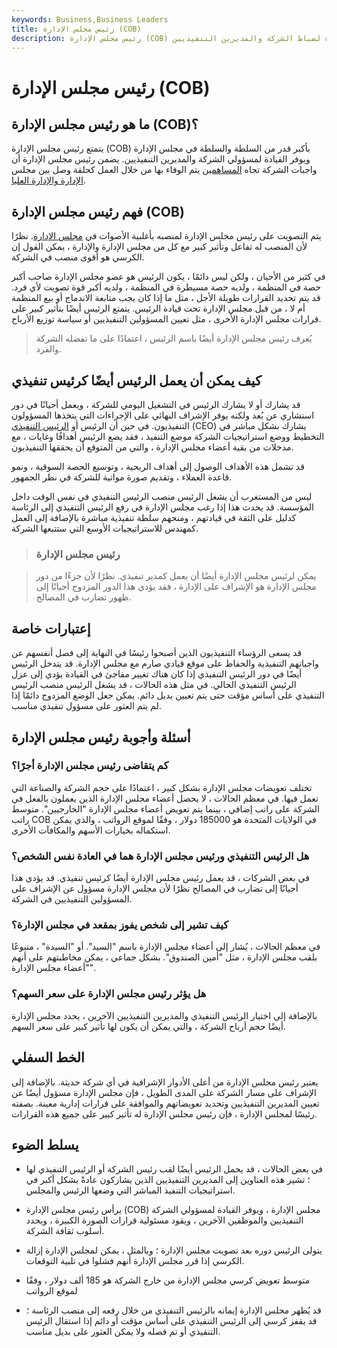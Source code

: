 ```yaml
---
keywords: Business,Business Leaders
title: رئيس مجلس الإدارة (COB)
description: رئيس مجلس الإدارة (COB) هو أقوى عضو في مجلس الإدارة ويوفر القيادة لضباط الشركة والمديرين التنفيذيين.
---
```


# رئيس مجلس الإدارة (COB)
## ما هو رئيس مجلس الإدارة (COB)؟

يتمتع رئيس مجلس الإدارة (COB) بأكبر قدر من السلطة والسلطة في مجلس الإدارة ويوفر القيادة لمسؤولي الشركة والمديرين التنفيذيين. يضمن رئيس مجلس الإدارة أن واجبات الشركة تجاه [المساهمين](/shareholder) يتم الوفاء بها من خلال العمل كحلقة وصل بين مجلس [الإدارة والإدارة العليا](/upper-management).

## فهم رئيس مجلس الإدارة (COB)

يتم التصويت على رئيس مجلس الإدارة لمنصبه بأغلبية الأصوات في [مجلس الإدارة](/boardofdirectors). نظرًا لأن المنصب له تفاعل وتأثير كبير مع كل من مجلس الإدارة والإدارة ، يمكن القول إن الكرسي هو أقوى منصب في الشركة.

في كثير من الأحيان ، ولكن ليس دائمًا ، يكون الرئيس هو عضو مجلس الإدارة صاحب أكبر حصة في المنظمة ، ولديه حصة مسيطرة في المنظمة ، ولديه أكبر قوة تصويت لأي فرد. قد يتم تحديد القرارات طويلة الأجل ، مثل ما إذا كان يجب متابعة الاندماج أو بيع المنظمة أم لا ، من قبل مجلس الإدارة تحت قيادة الرئيس. يتمتع الرئيس أيضًا بتأثير كبير على قرارات مجلس الإدارة الأخرى ، مثل تعيين المسؤولين التنفيذيين أو سياسة توزيع الأرباح.

> يُعرف رئيس مجلس الإدارة أيضًا باسم الرئيس ، اعتمادًا على ما تفضله الشركة والفرد.

>

## كيف يمكن أن يعمل الرئيس أيضًا كرئيس تنفيذي

قد يشارك أو لا يشارك الرئيس في التشغيل اليومي للشركة ، ويعمل أحيانًا في دور استشاري عن بُعد ولكنه يوفر الإشراف النهائي على الإجراءات التي يتخذها المسؤولون التنفيذيون. في حين أن الرئيس أو [الرئيس التنفيذي](/ceo) (CEO) يشارك بشكل مباشر في التخطيط ووضع استراتيجيات الشركة موضع التنفيذ ، فقد يضع الرئيس أهدافًا وغايات ، مع مدخلات من بقية أعضاء مجلس الإدارة ، والتي من المتوقع أن يحققها التنفيذيون.

قد تشمل هذه الأهداف الوصول إلى أهداف الربحية ، وتوسيع الحصة السوقية ، ونمو قاعدة العملاء ، وتقديم صورة مواتية للشركة في نظر الجمهور.

ليس من المستغرب أن يشغل الرئيس منصب الرئيس التنفيذي في نفس الوقت داخل المؤسسة. قد يحدث هذا إذا رغب مجلس الإدارة في رفع الرئيس التنفيذي إلى الرئاسة كدليل على الثقة في قيادتهم ، ومنحهم سلطة تنفيذية مباشرة بالإضافة إلى العمل كمهندس للاستراتيجيات الأوسع التي ستتبعها الشركة.

> ### رئيس مجلس الإدارة

> يمكن لرئيس مجلس الإدارة أيضًا أن يعمل كمدير تنفيذي. نظرًا لأن جزءًا من دور مجلس الإدارة هو الإشراف على الإدارة ، فقد يؤدي هذا الدور المزدوج أحيانًا إلى ظهور تضارب في المصالح.

>

## إعتبارات خاصة

قد يسعى الرؤساء التنفيذيون الذين أصبحوا رئيسًا في النهاية إلى فصل أنفسهم عن واجباتهم التنفيذية والحفاظ على موقع قيادي صارم مع مجلس الإدارة. قد يتدخل الرئيس أيضًا في دور الرئيس التنفيذي إذا كان هناك تغيير مفاجئ في القيادة يؤدي إلى عزل الرئيس التنفيذي الحالي. في مثل هذه الحالات ، قد يشغل الرئيس منصب الرئيس التنفيذي على أساس مؤقت حتى يتم تعيين بديل دائم. يمكن جعل الوضع المزدوج دائمًا إذا لم يتم العثور على مسؤول تنفيذي مناسب.

## أسئلة وأجوبة رئيس مجلس الإدارة

### كم يتقاضى رئيس مجلس الإدارة أجرًا؟

تختلف تعويضات مجلس الإدارة بشكل كبير ، اعتمادًا على حجم الشركة والصناعة التي تعمل فيها. في معظم الحالات ، لا يحصل أعضاء مجلس الإدارة الذين يعملون بالفعل في الشركة على راتب إضافي ، بينما يتم تعويض أعضاء مجلس الإدارة "الخارجيين". متوسط راتب COB في الولايات المتحدة هو 185000 دولار ، وفقًا لموقع الرواتب ، والذي يمكن استكماله بخيارات الأسهم والمكافآت الأخرى.

### هل الرئيس التنفيذي ورئيس مجلس الإدارة هما في العادة نفس الشخص؟

في بعض الشركات ، قد يعمل رئيس مجلس الإدارة أيضًا كرئيس تنفيذي. قد يؤدي هذا أحيانًا إلى تضارب في المصالح نظرًا لأن مجلس الإدارة مسؤول عن الإشراف على المسؤولين التنفيذيين في الشركة.

### كيف تشير إلى شخص يفوز بمقعد في مجلس الإدارة؟

في معظم الحالات ، يُشار إلى أعضاء مجلس الإدارة باسم "السيد". أو "السيدة" ، متبوعًا بلقب مجلس الإدارة ، مثل "أمين الصندوق". بشكل جماعي ، يمكن مخاطبتهم على أنهم "أعضاء مجلس الإدارة".

### هل يؤثر رئيس مجلس الإدارة على سعر السهم؟

بالإضافة إلى اختيار الرئيس التنفيذي والمديرين التنفيذيين الآخرين ، يحدد مجلس الإدارة أيضًا حجم أرباح الشركة ، والتي يمكن أن يكون لها تأثير كبير على سعر السهم.

## الخط السفلي

يعتبر رئيس مجلس الإدارة من أعلى الأدوار الإشرافية في أي شركة حديثة. بالإضافة إلى الإشراف على مسار الشركة على المدى الطويل ، فإن مجلس الإدارة مسؤول أيضًا عن تعيين المديرين التنفيذيين وتحديد تعويضاتهم والموافقة على قرارات إدارية معينة. بصفته رئيسًا لمجلس الإدارة ، فإن رئيس مجلس الإدارة له تأثير كبير على جميع هذه القرارات.

## يسلط الضوء

- في بعض الحالات ، قد يحمل الرئيس أيضًا لقب رئيس الشركة أو الرئيس التنفيذي لها ؛ تشير هذه العناوين إلى المديرين التنفيذيين الذين يشاركون عادةً بشكل أكبر في استراتيجيات التنفيذ المباشر التي وضعها الرئيس والمجلس.

- يرأس رئيس مجلس الإدارة (COB) مجلس الإدارة ، ويوفر القيادة لمسؤولي الشركة التنفيذيين والموظفين الآخرين ، ويقود مسئولية قرارات الصورة الكبيرة ، ويحدد أسلوب ثقافة الشركة.

- يتولى الرئيس دوره بعد تصويت مجلس الإدارة ؛ وبالمثل ، يمكن لمجلس الإدارة إزالة الكرسي إذا قرر مجلس الإدارة أنهم فشلوا في تلبية التوقعات.

- متوسط تعويض كرسي مجلس الإدارة من خارج الشركة هو 185 ألف دولار ، وفقًا لموقع الرواتب

- قد يُظهر مجلس الإدارة إيمانه بالرئيس التنفيذي من خلال رفعه إلى منصب الرئاسة ؛ قد يقفز كرسي إلى الرئيس التنفيذي على أساس مؤقت أو دائم إذا استقال الرئيس التنفيذي أو تم فصله ولا يمكن العثور على بديل مناسب.

